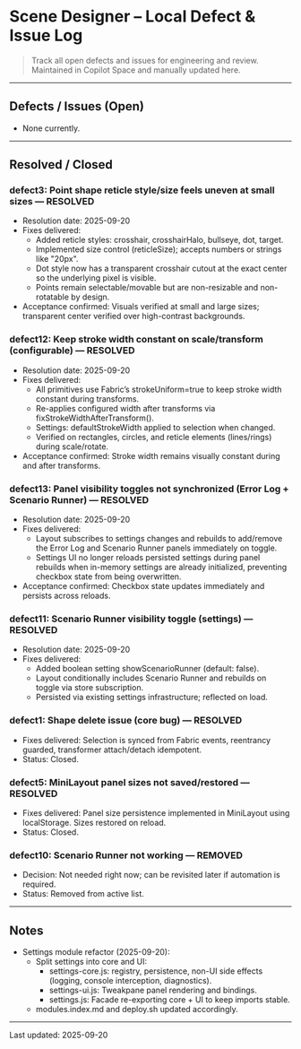 # Scene Designer – Local Defect & Issue Log

> Track all open defects and issues for engineering and review.  
> Maintained in Copilot Space and manually updated here.

---

## Defects / Issues (Open)

- None currently.

---

## Resolved / Closed

### defect3: Point shape reticle style/size feels uneven at small sizes — RESOLVED
- Resolution date: 2025-09-20
- Fixes delivered:
  - Added reticle styles: crosshair, crosshairHalo, bullseye, dot, target.
  - Implemented size control (reticleSize); accepts numbers or strings like "20px".
  - Dot style now has a transparent crosshair cutout at the exact center so the underlying pixel is visible.
  - Points remain selectable/movable but are non-resizable and non-rotatable by design.
- Acceptance confirmed: Visuals verified at small and large sizes; transparent center verified over high-contrast backgrounds.

### defect12: Keep stroke width constant on scale/transform (configurable) — RESOLVED
- Resolution date: 2025-09-20
- Fixes delivered:
  - All primitives use Fabric’s strokeUniform=true to keep stroke width constant during transforms.
  - Re-applies configured width after transforms via fixStrokeWidthAfterTransform().
  - Settings: defaultStrokeWidth applied to selection when changed.
  - Verified on rectangles, circles, and reticle elements (lines/rings) during scale/rotate.
- Acceptance confirmed: Stroke width remains visually constant during and after transforms.

### defect13: Panel visibility toggles not synchronized (Error Log + Scenario Runner) — RESOLVED
- Resolution date: 2025-09-20
- Fixes delivered:
  - Layout subscribes to settings changes and rebuilds to add/remove the Error Log and Scenario Runner panels immediately on toggle.
  - Settings UI no longer reloads persisted settings during panel rebuilds when in-memory settings are already initialized, preventing checkbox state from being overwritten.
- Acceptance confirmed: Checkbox state updates immediately and persists across reloads.

### defect11: Scenario Runner visibility toggle (settings) — RESOLVED
- Resolution date: 2025-09-20
- Fixes delivered:
  - Added boolean setting showScenarioRunner (default: false).
  - Layout conditionally includes Scenario Runner and rebuilds on toggle via store subscription.
  - Persisted via existing settings infrastructure; reflected on load.

### defect1: Shape delete issue (core bug) — RESOLVED
- Fixes delivered: Selection is synced from Fabric events, reentrancy guarded, transformer attach/detach idempotent.
- Status: Closed.

### defect5: MiniLayout panel sizes not saved/restored — RESOLVED
- Fixes delivered: Panel size persistence implemented in MiniLayout using localStorage. Sizes restored on reload.
- Status: Closed.

### defect10: Scenario Runner not working — REMOVED
- Decision: Not needed right now; can be revisited later if automation is required.
- Status: Removed from active list.

---

## Notes
- Settings module refactor (2025-09-20):
  - Split settings into core and UI:
    - settings-core.js: registry, persistence, non-UI side effects (logging, console interception, diagnostics).
    - settings-ui.js: Tweakpane panel rendering and bindings.
    - settings.js: Facade re-exporting core + UI to keep imports stable.
  - modules.index.md and deploy.sh updated accordingly.

---

Last updated: 2025-09-20

